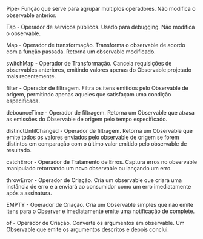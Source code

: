 Pipe- Função que serve para agrupar múltiplos operadores. Não modifica o observable anterior.

Tap - Operador de serviços públicos. Usado para debugging. Não modifica o observable.

Map - Operador de transformação. Transforma o observable de acordo com a função passada. Retorna um observable modificado.


switchMap - Operador de Transformação. Cancela requisições de observables anteriores, emitindo valores apenas do Observable projetado mais recentemente.

filter - Operador de filtragem. Filtra os itens emitidos pelo Observable de origem, permitindo apenas aqueles que satisfaçam uma condição especificada.

debounceTime - Operador de filtragem. Retorna um Observable que atrasa as emissões do Observable de origem pelo tempo especificado.

distinctUntilChanged - Operador de filtragem. Retorna um Observable que emite todos os valores enviados pelo observable de origem se forem distintos em comparação com o último valor emitido pelo observable de resultado.


catchError - Operador de Tratamento de Erros. Captura erros no observable manipulado retornando um novo observable ou lançando um erro.

throwError - Operador de Criação. Cria um observable que criará uma instância de erro e a enviará ao consumidor como um erro imediatamente após a assinatura.

EMPTY - Operador de Criação. Cria um Observable simples que não emite itens para o Observer e imediatamente emite uma notificação de complete.

of - Operador de Criação. Converte os argumentos em observable. Um Observable que emite os argumentos descritos e depois conclui.

